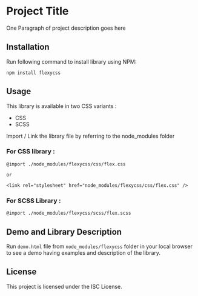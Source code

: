 # Project Title

One Paragraph of project description goes here

## Installation

Run following command to install library using NPM:

``npm install flexycss``

## Usage

This library is available in two CSS variants :
* CSS
* SCSS

Import / Link the library file by referring to the node_modules folder

### For **CSS** library :

```
@import ./node_modules/flexycss/css/flex.css

or

<link rel="stylesheet" href="node_modules/flexycss/css/flex.css" />
```

### For **SCSS** Library :

```
@import ./node_modules/flexycss/scss/flex.scss
```

## Demo and Library Description

Run ``demo.html`` file from ``node_modules/flexycss`` folder in your local browser to see a demo having examples and description of the library.

## License

This project is licensed under the ISC License.